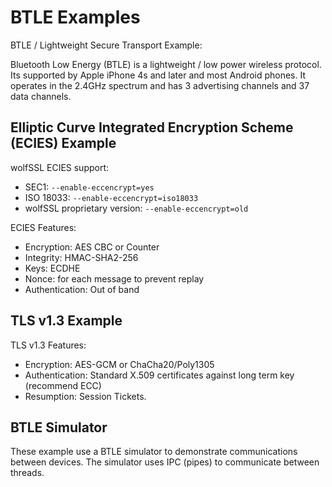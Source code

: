 # BTLE Examples

BTLE / Lightweight Secure Transport Example:

Bluetooth Low Energy (BTLE) is a lightweight / low power wireless protocol. Its supported by Apple iPhone 4s and later and most Android phones. It operates in the 2.4GHz spectrum and has 3 advertising channels and 37 data channels.

## Elliptic Curve Integrated Encryption Scheme (ECIES) Example

wolfSSL ECIES support:
* SEC1: `--enable-eccencrypt=yes`
* ISO 18033: `--enable-eccencrypt=iso18033`
* wolfSSL proprietary version: `--enable-eccencrypt=old`

ECIES Features:
* Encryption: AES CBC or Counter
* Integrity: HMAC-SHA2-256
* Keys: ECDHE
* Nonce: for each message to prevent replay
* Authentication: Out of band

## TLS v1.3 Example

TLS v1.3 Features:
* Encryption: AES-GCM or ChaCha20/Poly1305
* Authentication: Standard X.509 certificates against long term key (recommend ECC)
* Resumption: Session Tickets.


## BTLE Simulator

These example use a BTLE simulator to demonstrate communications between devices. The simulator uses IPC (pipes) to communicate between threads.
